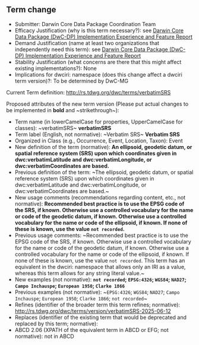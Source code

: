 ## Term change

* Submitter: Darwin Core Data Package Coordination Team
* Efficacy Justification (why is this term necessary?): see [Darwin Core Data Package (DwC-DP) Implementation Experience and Feature Report](https://gbif.github.io/dwc-dp/docs/dwc_dp_implementation_feature_reports.pdf)
* Demand Justification (name at least two organizations that independently need this term): see [Darwin Core Data Package (DwC-DP) Implementation Experience and Feature Report](https://gbif.github.io/dwc-dp/docs/dwc_dp_implementation_feature_reports.pdf)
* Stability Justification (what concerns are there that this might affect existing implementations?): None
* Implications for dwciri: namespace (does this change affect a dwciri term version)?: To be determined by DwC-MG

Current Term definition: http://rs.tdwg.org/dwc/terms/verbatimSRS

Proposed attributes of the new term version (Please put actual changes to be implemented in **bold** and ~strikethrough~):

* Term name (in lowerCamelCase for properties, UpperCamelCase for classes): ~verbatimSRS~ **verbatimSRS**
* Term label (English, not normative): ~Verbatim SRS~ **Verbatim SRS**
* Organized in Class (e.g., Occurrence, Event, Location, Taxon): Event
* New definition of the term (normative): **An ellipsoid, geodetic datum, or spatial reference system (SRS) upon which coordinates given in dwc:verbatimLatitude and dwc:verbatimLongitude, or dwc:verbatimCoordinates are based.**
* Previous definition of the term: ~The ellipsoid, geodetic datum, or spatial reference system (SRS) upon which coordinates given in dwc:verbatimLatitude and dwc:verbatimLongitude, or dwc:verbatimCoordinates are based.~
* New usage comments (recommendations regarding content, etc., not normative): **Recommended best practice is to use the EPSG code of the SRS, if known. Otherwise use a controlled vocabulary for the name or code of the geodetic datum, if known. Otherwise use a controlled vocabulary for the name or code of the ellipsoid, if known. If none of these is known, use the value `not recorded`.** 
* Previous usage comments: ~Recommended best practice is to use the EPSG code of the SRS, if known. Otherwise use a controlled vocabulary for the name or code of the geodetic datum, if known. Otherwise use a controlled vocabulary for the name or code of the ellipsoid, if known. If none of these is known, use the value `not recorded`. This term has an equivalent in the dwciri: namespace that allows only an IRI as a value, whereas this term allows for any string literal value.~
* New examples (not normative): **`not recorded`; `EPSG:4326`; `WGS84`; `NAD27`; `Campo Inchauspe`; `European 1950`; `Clarke 1866`**
* Previous examples (not normative): ~`EPSG:4326`; `WGS84`; `NAD27`; `Campo Inchauspe`; `European 1950`; `Clarke 1866`; `not recorded`~
* Refines (identifier of the broader term this term refines; normative): http://rs.tdwg.org/dwc/terms/version/verbatimSRS-2025-06-12
* Replaces (identifier of the existing term that would be deprecated and replaced by this term; normative): 
* ABCD 2.06 (XPATH of the equivalent term in ABCD or EFG; not normative): not in ABCD
